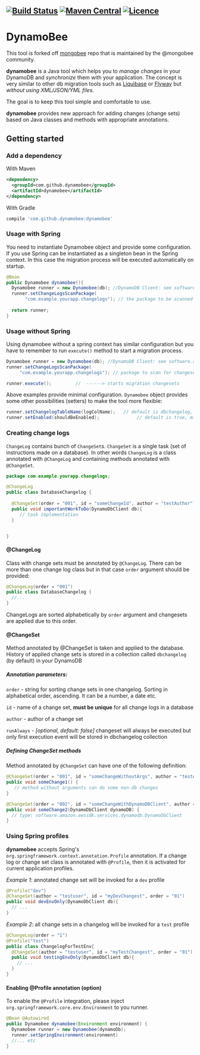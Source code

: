 [![Build Status](https://travis-ci.org/dynamobee/dynamobee.svg?branch=master)](https://travis-ci.org/dynamobee/dynamobee)  [![Maven Central](https://maven-badges.herokuapp.com/maven-central/com.github.dynamobee/dynamobee/badge.svg)](https://maven-badges.herokuapp.com/maven-central/com.github.dynamobee/dynamobee) [![Licence](https://img.shields.io/hexpm/l/plug.svg)](https://github.com/dynamobee/dynamobee/blob/master/LICENSE)
---
# DynamoBee
This tool is forked off [mongobee](https://github.com/mongobee/mongobee) repo that is maintained by the @mongobee community.

**dynamobee** is a Java tool which helps you to *manage changes* in your DynamoDB and *synchronize* them with your application.
The concept is very similar to other db migration tools such as [Liquibase](http://www.liquibase.org) or [Flyway](http://flywaydb.org) but *without using XML/JSON/YML files*.

The goal is to keep this tool simple and comfortable to use.


**dynamobee** provides new approach for adding changes (change sets) based on Java classes and methods with appropriate annotations.

## Getting started

### Add a dependency

With Maven
```xml
<dependency>
  <groupId>com.github.dynamobee</groupId>
  <artifactId>dynamobee</artifactId>
</dependency>
```
With Gradle
```groovy
compile 'com.github.dynamobee:dynamobee'
```

### Usage with Spring

You need to instantiate Dynamobee object and provide some configuration.
If you use Spring can be instantiated as a singleton bean in the Spring context. 
In this case the migration process will be executed automatically on startup.

```java
@Bean
public Dynamobee dynamobee(){
  Dynamobee runner = new Dynamobee(db); //DynamoDB Client: see software.amazon.awssdk.services.dynamodb.DynamoDbClient
  runner.setChangeLogsScanPackage(
       "com.example.yourapp.changelogs"); // the package to be scanned for changesets
  
  return runner;
}
```


### Usage without Spring
Using dynamobee without a spring context has similar configuration but you have to remember to run `execute()` method to start a migration process.

```java
Dynamobee runner = new Dynamobee(db); //DynamoDB Client: see software.amazon.awssdk.services.dynamodb.DynamoDbClient
runner.setChangeLogsScanPackage(
     "com.example.yourapp.changelogs"); // package to scan for changesets

runner.execute();         //  ------> starts migration changesets
```

Above examples provide minimal configuration. `Dynamobee` object provides some other possibilities (setters) to make the tool more flexible:

```java
runner.setChangelogTableName(logColName);   // default is dbchangelog, collection with applied change sets
runner.setEnabled(shouldBeEnabled);              // default is true, migration won't start if set to false
```


### Creating change logs

`ChangeLog` contains bunch of `ChangeSet`s. `ChangeSet` is a single task (set of instructions made on a database). In other words `ChangeLog` is a class annotated with `@ChangeLog` and containing methods annotated with `@ChangeSet`.

```java 
package com.example.yourapp.changelogs;

@ChangeLog
public class DatabaseChangelog {
  
  @ChangeSet(order = "001", id = "someChangeId", author = "testAuthor")
  public void importantWorkToDo(DynamoDbClient db){
     // task implementation
  }


}
```
#### @ChangeLog

Class with change sets must be annotated by `@ChangeLog`. There can be more than one change log class but in that case `order` argument should be provided:

```java
@ChangeLog(order = "001")
public class DatabaseChangelog {
  //...
}
```
ChangeLogs are sorted alphabetically by `order` argument and changesets are applied due to this order.

#### @ChangeSet

Method annotated by @ChangeSet is taken and applied to the database. History of applied change sets is stored in a collection called `dbchangelog` (by default) in your DynamoDB

##### Annotation parameters:

`order` - string for sorting change sets in one changelog. Sorting in alphabetical order, ascending. It can be a number, a date etc.

`id` - name of a change set, **must be unique** for all change logs in a database

`author` - author of a change set

`runAlways` - _[optional, default: false]_ changeset will always be executed but only first execution event will be stored in dbchangelog collection

##### Defining ChangeSet methods
Method annotated by `@ChangeSet` can have one of the following definition:

```java
@ChangeSet(order = "001", id = "someChangeWithoutArgs", author = "testAuthor")
public void someChange1() {
   // method without arguments can do some non-db changes
}

@ChangeSet(order = "002", id = "someChangeWithDynamoDBClient", author = "testAuthor")
public void someChange2(DynamoDbClient dynamoDB) {
  // type: software.amazon.awssdk.services.dynamodb.DynamoDbClient
}

```

### Using Spring profiles
     
**dynamobee** accepts Spring's `org.springframework.context.annotation.Profile` annotation. If a change log or change set class is annotated  with `@Profile`, 
then it is activated for current application profiles.

_Example 1_: annotated change set will be invoked for a `dev` profile
```java
@Profile("dev")
@ChangeSet(author = "testuser", id = "myDevChangest", order = "01")
public void devEnvOnly(DynamoDbClient db){
  // ...
}
```
_Example 2_: all change sets in a changelog will be invoked for a `test` profile
```java
@ChangeLog(order = "1")
@Profile("test")
public class ChangelogForTestEnv{
  @ChangeSet(author = "testuser", id = "myTestChangest", order = "01")
  public void testingEnvOnly(DynamoDbClient db){
    // ...
  } 
}
```

#### Enabling @Profile annotation (option)
      
To enable the `@Profile` integration, please inject `org.springframework.core.env.Environment` to you runner.

```java      
@Bean @Autowired
public Dynamobee dynamobee(Environment environment) {
  Dynamobee runner = new Dynamobee(dynamoDb);
  runner.setSpringEnvironment(environment)
  //... etc
}
```

